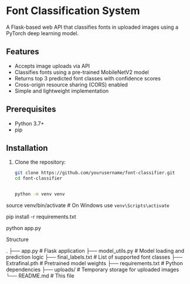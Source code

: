 # Font Classification System

A Flask-based web API that classifies fonts in uploaded images using a PyTorch deep learning model.

## Features

- Accepts image uploads via API
- Classifies fonts using a pre-trained MobileNetV2 model
- Returns top 3 predicted font classes with confidence scores
- Cross-origin resource sharing (CORS) enabled
- Simple and lightweight implementation

## Prerequisites

- Python 3.7+
- pip

## Installation

1. Clone the repository:
   ```bash
   git clone https://github.com/yourusername/font-classifier.git
   cd font-classifier


   python -m venv venv
source venv/bin/activate  # On Windows use `venv\Scripts\activate`

pip install -r requirements.txt


python app.py

Structure 

.
├── app.py                # Flask application
├── model_utils.py        # Model loading and prediction logic
├── final_labels.txt      # List of supported font classes
├── Extrafinal.pth        # Pretrained model weights
├── requirements.txt      # Python dependencies
├── uploads/              # Temporary storage for uploaded images
└── README.md             # This file